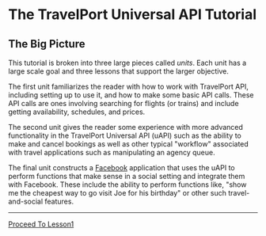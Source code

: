 # The TravelPort Universal API Tutorial

## The Big Picture

This tutorial is broken into three large pieces called _units_.  Each unit has a large scale goal and three lessons that support the larger objective.  

The first unit familiarizes the reader with how to work with TravelPort API, including setting up to use it, and how to make some basic API calls.  These API calls are ones involving searching for flights (or trains) and include getting availability, schedules, and prices.  

The second unit gives the reader some experience with more advanced functionality in the TravelPort Universal API (uAPI) such as the ability to make and cancel bookings as well as other typical "workflow" associated with travel applications such as manipulating an agency queue.

The final unit constructs a [Facebook](http://www.facebook.com) application that uses the uAPI to perform functions that make sense in a social setting and integrate them with Facebook. These include the ability to perform functions like, "show me the cheapest way to go visit Joe for his birthday" or other such travel-and-social features.

----------------------

[Proceed To Lesson1](lesson1.html)